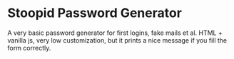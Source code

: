 # Stoopid Password Generator
A very basic password generator for first logins, fake mails et al.
HTML + vanilla js, very low customization, but it prints a nice message if you fill the form correctly.
